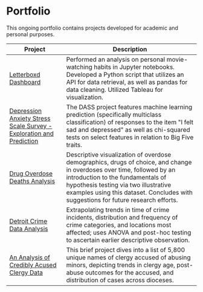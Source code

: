 # Portfolio

This ongoing portfolio contains projects developed for academic and personal purposes.

| Project          | Description       | 
| ---------------- | ----------------- | 
| [Letterboxd Dashboard](https://github.com/ervkc/Data-Analysis-Portfolio/blob/main/Letterboxd%20Dashboard/letterboxd_project.ipynb)   | Performed an analysis on personal movie-watching habits in Jupyter notebooks. Developed a Python script that utilizes an API for data retrieval, as well as pandas for data cleaning. Utilized Tableau for visualization.
| [Depression Anxiety Stress Scale Survey - Exploration and Prediction]() | The DASS project features machine learning prediction (specifically multiclass classification) of responses to the item "I felt sad and depressed" as well as chi-squared tests on select features in relation to Big Five traits.
| [Drug Overdose Deaths Analysis](https://github.com/ervkc/Data-Analysis-Portfolio/blob/main/Drug%20Overdose%20Death%20Analysis/drug_OD.ipynb) | Descriptive visualization of overdose demographics, drugs of choice, and change in overdoses over time, followed by an introduction to the fundamentals of hypothesis testing via two illustrative examples using this dataset. Concludes with suggestions for future research efforts. 
| [Detroit Crime Data Analysis]() | Extrapolating trends in time of crime incidents, distribution and frequency of crime categories, and locations most affected; uses ANOVA and post-hoc testing to ascertain earlier descriptive observation. 
| [An Analysis of Credibly Acused Clergy Data](https://github.com/ervkc/Data-Analysis-Portfolio/blob/main/An%20Analysis%20of%20Credibly%20Acused%20Clergy%20Data/analysis_of_clergy.ipynb) | This brief project dives into a list of 5,800 unique names of clergy accused of abusing minors, depicting trends in clergy age, post-abuse outcomes for the accused, and distribution of cases across dioceses.  

